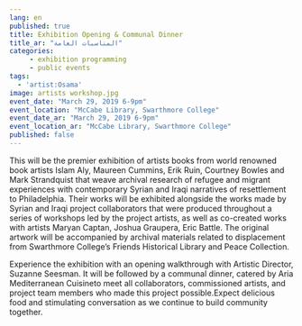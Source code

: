 ```yaml
---
lang: en
published: true
title: Exhibition Opening & Communal Dinner
title_ar: "المناسبات العامة"
categories:
     - exhibition programming
     - public events
tags:
  - 'artist:Osama'
image: artists workshop.jpg
event_date: "March 29, 2019 6-9pm"
event_location: "McCabe Library, Swarthmore College"
event_date_ar: "March 29, 2019 6-9pm"
event_location_ar: "McCabe Library, Swarthmore College"
published: false
---
```


This will be the premier exhibition of artists books from world renowned book artists Islam Aly, Maureen Cummins, Erik Ruin, Courtney Bowles and Mark Strandquist that weave archival research of refugee and migrant experiences with contemporary Syrian and Iraqi narratives of resettlement to Philadelphia. Their works will be exhibited alongside the works made by Syrian and Iraqi project collaborators that were produced throughout a series of workshops led by the project artists, as well as co-created works with artists Maryan Captan, Joshua Graupera, Eric Battle. The original artwork will be accompanied by archival materials related to displacement from Swarthmore College’s Friends Historical Library and Peace Collection.

Experience the exhibition with an opening walkthrough with Artistic Director, Suzanne Seesman. It will be followed by a communal dinner, catered by Aria Mediterranean Cuisineto meet all collaborators, commissioned artists, and project team members who made this project possible.Expect delicious food and stimulating conversation as we continue to build community together.